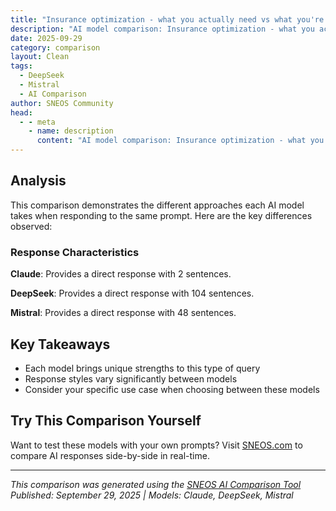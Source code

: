 ```yaml
---
title: "Insurance optimization - what you actually need vs what you're sold"
description: "AI model comparison: Insurance optimization - what you actually need vs what you're sold..."
date: 2025-09-29
category: comparison
layout: Clean
tags:
  - DeepSeek
  - Mistral
  - AI Comparison
author: SNEOS Community
head:
  - - meta
    - name: description
      content: "AI model comparison: Insurance optimization - what you actually need vs what you're sold..."
---
```


<ChatComparison
  title="Insurance optimization - what you actually need vs what you're sold"
  prompt="Insurance optimization - what you actually need vs what you're sold"
  :responses='{
    "DeepSeek": "Of course. This is one of the most critical areas of personal finance. The gap between what you need and what you\u0027re sold is often vast, filled with expensive, low-probability policies and confusing jargon.\n\nLet\u0027s break down the core principle and then apply it to each major type of insurance.\n\n### The Golden Rule of Insurance Optimization\n\n**Insurance is designed to protect you from financial catastrophe, not from minor inconveniences.**\n\nYou should be using insurance to transfer **high-severity, low-probability** risks. You should avoid insuring **low-severity, high-probability** events.\n\n*   **What You NEED:** Coverage for events that would be financially devastating\u2014a major house fire, a critical illness, a severe car accident lawsuit, or your untimely death when you have dependents.\n*   **What You\u0027re SOLD:** Coverage for small, manageable expenses, or policies filled with exclusions and riders that are statistically unlikely to pay out in your favor.\n\n---\n\n### Category-by-Category Breakdown\n\n#### 1. Health Insurance\n*   **What You Actually Need:**\n    *   **A plan with a reasonable out-of-pocket maximum.** This is your financial ceiling in a worst-case scenario (e.g., cancer, major surgery). Knowing your absolute worst-case cost is crucial.\n    *   **Coverage for essential health benefits** (as defined by the ACA), including emergency services, hospitalization, and prescription drugs.\n    *   **In-network access to good hospitals and specialists.**\n\n*   **What You\u0027re Often Sold:**\n    *   **Plans with the lowest possible premium but sky-high deductibles.** These can be a trap if you have any ongoing medical needs.\n    *   **\u0022Junk\u0022 plans** that are cheap but don\u0027t cover major issues like hospital stays.\n    *   **Unnecessary add-ons** like specific disease policies (e.g., cancer-only policies). A comprehensive major medical plan is almost always better.\n\n*   **Optimization Strategy:**\n    *   Choose the highest deductible you can comfortably afford to pay out of savings *if you are healthy*. Pair this with a **Health Savings Account (HSA)** if eligible\u2014it\u0027s the most tax-advantaged account available.\n    *   If you have chronic conditions or expect significant medical costs, a lower-deductible plan (like a Gold or Platinum plan) might be more cost-effective, even with the higher premium.\n\n#### 2. Auto Insurance\n*   **What You Actually Need:**\n    *   **Liability coverage that exceeds your net worth.** If you cause an accident, this protects your assets from lawsuits. **This is the most important part of your auto policy.**\n    *   **Uninsured/Underinsured Motorist coverage.** This protects *you* if someone with little or no insurance hits you.\n    *   **Comprehensive \u0026 Collision (if your car is newer or valuable).** This covers damage to *your* car.\n\n*   **What You\u0027re Often Sold:**\n    *   **Low liability limits.** State minimums are often dangerously low (e.g., $25,000). A serious accident could cost hundreds of thousands.\n    *   **A slew of small, expensive add-ons:** Rental car reimbursement, towing, roadside assistance, custom parts coverage. These are often cheaper to pay for out-of-pocket or through other memberships (like AAA).\n\n*   **Optimization Strategy:**\n    *   **Maximize your liability coverage.** Increasing from state minimum to $500,000 often costs surprisingly little.\n    *   **Drop Comprehensive \u0026 Collision on older cars.** If your car is worth less than ~$4,000, paying for these coverages often doesn\u0027t make financial sense. The insurance payout in a total loss will be minimal.\n    *   **Increase your deductible.** Raising your comprehensive/collision deductible from $500 to $1,000 can significantly lower your premium.\n\n#### 3. Homeowners / Renters Insurance\n*   **What You Actually Need:**\n    *   **Enough dwelling coverage to rebuild your home at current construction costs** (not its market value, which includes land).\n    *   **Adequate personal property coverage** for your belongings.\n    *   **High liability limits** (similar to auto) in case someone is injured on your property.\n\n*   **What You\u0027re Often Sold:**\n    *   **Guaranteed Replacement Cost** or other extended dwelling coverage that may be unnecessary if you already have adequate coverage.\n    *   **Overpriced scheduled personal property** riders for items that may not be worth it.\n    *   **\u0022Replacement Cost\u0022 for personal property** instead of \u0022Actual Cash Value\u0022 (which is cheaper). While Replacement Cost is better, assess if the premium difference is worth it for your older items.\n\n*   **Optimization Strategy:**\n    *   **Bundle with your auto insurance** for a significant discount.\n    *   **Take a high deductible.** Since you\u0027re insuring for a catastrophe, you can afford a higher out-of-pocket cost for a small claim.\n    *   **Take a detailed home inventory** to ensure you\u0027re not over-insuring old belongings.\n\n#### 4. Life Insurance\n*   **What You Actually Need:**\n    *   **Term Life Insurance** if anyone depends on your income (spouse, children, aging parents). The rule of thumb is 10-15x your annual income, enough to pay off debts and replace your income for a period.\n\n*   **What You\u0027re Often Sold:**\n    *   **Whole Life, Universal Life, or other \u0022Permanent\u0022 policies.** These combine insurance with a poorly performing \u0022investment\u0022 component and have extremely high fees and commissions. They are sold as a \u0022savings plan\u0022 but are complex and expensive for the vast majority of people.\n\n*   **Optimization Strategy:**\n    *   **Buy a level-term policy** for the period your dependents will need it (e.g., 20 or 30 years).\n    *   **Only buy enough to cover your financial obligations.** Once the term is up and your kids are grown and your mortgage is paid, you likely don\u0027t need it anymore.\n    *   **Avoid the \u0022insurance as investment\u0022 pitch.** Keep your insurance and investments separate. Buy term and invest the rest.\n\n#### 5. The \u0022Other\u0022 Category (Often Unnecessary)\nBe highly skeptical of these:\n\n*   **Phone/Extended Warranties:** The cost often approaches the price of a repair. Self-insure by putting the money you\u0027d spend on warranties into a savings account.\n*   **Travel Insurance:** Often only necessary for expensive, non-refundable trips or for international travel where your health insurance doesn\u0027t work. Read the fine print\u2014it\u0027s filled with exclusions.\n*   **Pet Insurance:** This can be a gray area. For a young, healthy pet, it\u0027s often better to self-insure. For an older pet or a breed prone to issues, it might be worth it. Always check coverage limits and exclusions.\n*   **Accidental Death \u0026 Dismemberment (AD\u0026D):** This only pays in very specific, rare circumstances. Your life and disability insurance are far more important.\n*   **Child Life Insurance:** A child\u0027s death is a tragedy, but not a financial one. The purpose of life insurance is to replace lost income. It\u0027s better to insure the income-earning parents adequately.\n\n### Your Action Plan for Optimization\n\n1.  **Audit Your Policies Annually:** Don\u0027t just auto-renew. Look at your coverage levels, deductibles, and premiums.\n2.  **Increase Deductibles:** Where it makes sense (auto, home), raise your deductibles to lower your premiums. Put the premium savings into an emergency fund to cover those higher deductibles.\n3.  **Maximize Liability:** This is the most overlooked and critical area. Don\u0027t skimp on liability coverage in auto or home policies.\n4.  **Buy Term, Invest the Difference:** This is the cardinal rule for 95% of people needing life insurance.\n5.  **Question Everything:** When sold a new policy, ask: \u0022What specific financial catastrophe is this preventing? Is the probability high enough and the severity severe enough that I can\u0027t handle this myself?\u0022\n\nBy following this framework, you shift from being a customer who is sold to, to a consumer who proactively buys only the protection they truly need.",
    "Mistral": "Insurance optimization is about finding the right balance between the coverage you actually need and the policies you might be sold by insurance agents or companies. Here\u0027s a step-by-step guide to help you understand what you actually need versus what you might be sold:\n\n### 1. **Assess Your Needs**\n   - **Risk Evaluation**: Identify the risks you face in your personal and professional life. This could include health risks, property risks, liability risks, etc.\n   - **Financial Situation**: Consider your financial situation, including your income, savings, debts, and financial goals.\n   - **Dependents**: Think about who depends on you financially and what their needs would be if something happened to you.\n\n### 2. **Understand Different Types of Insurance**\n   - **Health Insurance**: Covers medical expenses.\n   - **Life Insurance**: Provides financial support to your dependents in case of your death.\n   - **Auto Insurance**: Covers damages to your vehicle and liability for accidents.\n   - **Homeowners Insurance**: Protects your home and belongings from damage or theft.\n   - **Liability Insurance**: Covers legal responsibilities for damages or injuries to others.\n   - **Disability Insurance**: Provides income if you become disabled and cannot work.\n   - **Business Insurance**: Protects your business from various risks.\n\n### 3. **Evaluate What You\u0027re Sold**\n   - **Policy Features**: Understand the specific features of the policies you are being sold. Look at deductibles, coverage limits, exclusions, and additional riders.\n   - **Cost vs. Benefit**: Compare the cost of the policy with the benefits it provides. Ensure that the premiums are justified by the coverage.\n   - **Agent Incentives**: Be aware that insurance agents may have incentives to sell certain policies, which might not always align with your best interests.\n\n### 4. **Customize Your Coverage**\n   - **Tailor Policies**: Customize your policies to fit your specific needs. For example, if you have a high-risk job, you might need more comprehensive disability insurance.\n   - **Bundling**: Sometimes bundling multiple types of insurance (e.g., auto and home) can save you money.\n   - **Deductibles**: Choose deductibles that you can comfortably afford. Higher deductibles can lower your premiums but increase your out-of-pocket costs.\n\n### 5. **Review and Adjust Regularly**\n   - **Annual Review**: Review your insurance policies annually to ensure they still meet your needs. Life changes such as marriage, children, or a new job can affect your insurance requirements.\n   - **Market Changes**: Stay updated on market changes and new insurance products that might offer better value.\n\n### 6. **Seek Professional Advice**\n   - **Independent Advisors**: Consider consulting an independent financial advisor who can provide unbiased advice on your insurance needs.\n   - **Comparison Shopping**: Use online tools and comparison sites to shop around for the best deals.\n\n### 7. **Avoid Over-Insurance**\n   - **Unnecessary Coverage**: Be wary of policies that offer coverage for risks that are unlikely to affect you or that you can afford to cover out-of-pocket.\n   - **Duplicate Coverage**: Ensure you are not paying for duplicate coverage. For example, if your employer provides health insurance, you might not need a separate policy.\n\n### 8. **Consider Self-Insurance**\n   - **Emergency Fund**: Build an emergency fund to cover smaller, predictable expenses rather than relying on insurance for everything.\n   - **Risk Tolerance**: Assess your risk tolerance. If you are comfortable taking on more risk, you might opt for higher deductibles or less comprehensive coverage.\n\n### Example Scenario\nImagine you are a young professional with no dependents and a stable job. You might be sold a comprehensive life insurance policy, but in reality, you might only need basic health and auto insurance. Conversely, if you have a family and a mortgage, life insurance becomes more critical.\n\nBy carefully assessing your needs and understanding the policies you are being sold, you can optimize your insurance coverage to ensure you have what you actually need without overspending."
  }'
  published-date="16:28"
/>

## Analysis

This comparison demonstrates the different approaches each AI model takes when responding to the same prompt. Here are the key differences observed:

### Response Characteristics

**Claude**: Provides a direct response with 2 sentences. 

**DeepSeek**: Provides a direct response with 104 sentences. 

**Mistral**: Provides a direct response with 48 sentences. 

## Key Takeaways

- Each model brings unique strengths to this type of query
- Response styles vary significantly between models
- Consider your specific use case when choosing between these models

## Try This Comparison Yourself

Want to test these models with your own prompts? Visit [SNEOS.com](https://sneos.com) to compare AI responses side-by-side in real-time.

---

*This comparison was generated using the [SNEOS AI Comparison Tool](https://sneos.com)*
*Published: September 29, 2025 | Models: Claude, DeepSeek, Mistral*

